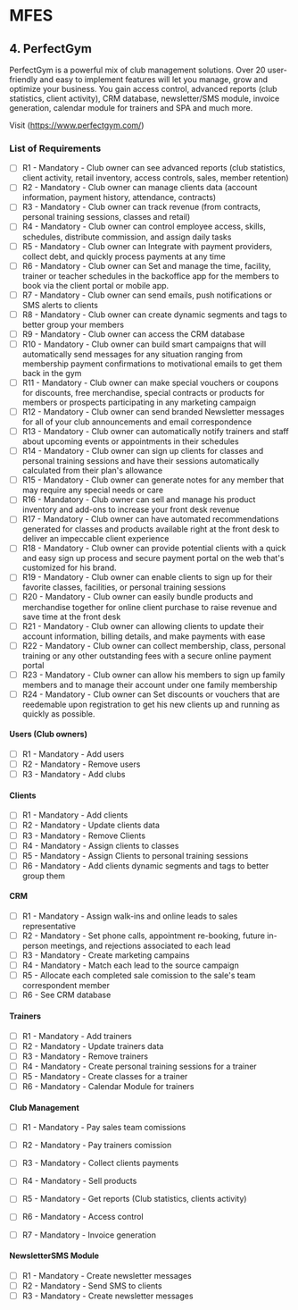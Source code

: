 # MFES

## 4. PerfectGym 

PerfectGym is a powerful mix of club management solutions. Over 20 user-friendly and easy to implement features will let you
manage, grow and optimize your business. You gain access control, advanced reports (club statistics, client activity), CRM
database, newsletter/SMS module, invoice generation, calendar module for trainers and SPA and much more.

Visit (https://www.perfectgym.com/)

### List of Requirements

+ [ ] R1 - Mandatory - Club owner can see advanced reports (club statistics, client activity, retail inventory, access controls, sales, member retention)
+ [ ] R2 - Mandatory - Club owner can manage clients data (account information, payment history, attendance, contracts)
+ [ ] R3 - Mandatory - Club owner can track revenue (from contracts, personal training sessions, classes and retail)
+ [ ] R4 - Mandatory - Club owner can control employee access, skills, schedules, distribute commission, and assign daily tasks
+ [ ] R5 - Mandatory - Club owner can Integrate with payment providers, collect debt, and quickly process payments at any time
+ [ ] R6 - Mandatory - Club owner can Set and manage the time, facility, trainer or teacher schedules in the backoffice app for the members to book via the client portal or mobile app.
+ [ ] R7 - Mandatory - Club owner can send emails, push notifications or SMS alerts to clients
+ [ ] R8 - Mandatory - Club owner can create dynamic segments and tags to better group your members
+ [ ] R9 - Mandatory - Club owner can access the CRM database
+ [ ] R10 - Mandatory - Club owner can build smart campaigns that will automatically send messages for any situation ranging from membership payment confirmations to motivational emails to get them back in the gym
+ [ ] R11 - Mandatory - Club owner can make special vouchers or coupons for discounts, free merchandise, special contracts or products for members or prospects participating in any marketing campaign
+ [ ] R12 - Mandatory - Club owner can send branded Newsletter messages for all of your club announcements and email correspondence
+ [ ] R13 - Mandatory - Club owner can automatically notify trainers and staff about upcoming events or appointments in their schedules
+ [ ] R14 - Mandatory - Club owner can sign up clients for classes and personal training sessions and have their sessions automatically calculated from their plan's allowance
+ [ ] R15 - Mandatory - Club owner can generate notes for any member that may require any special needs or care
+ [ ] R16 - Mandatory - Club owner can sell and manage his product inventory and add-ons to increase your front desk revenue
+ [ ] R17 - Mandatory - Club owner can have automated recommendations generated for classes and products available right at the front desk to deliver an impeccable client experience
+ [ ] R18 - Mandatory - Club owner can provide potential clients with a quick and easy sign up process and secure payment portal on the web that's customized for his brand.
+ [ ] R19 - Mandatory - Club owner can enable clients to sign up for their favorite classes, facilities, or personal training sessions
+ [ ] R20 - Mandatory - Club owner can easily bundle products and merchandise together for online client purchase to raise revenue and save time at the front desk
+ [ ] R21 - Mandatory - Club owner can allowing clients to update their account information, billing details, and make payments with ease
+ [ ] R22 - Mandatory - Club owner can collect membership, class, personal training or any other outstanding fees with a secure online payment portal
+ [ ] R23 - Mandatory - Club owner can allow his members to sign up family members and to manage their account under one family membership
+ [ ] R24 - Mandatory - Club owner can Set discounts or vouchers that are reedemable upon registration to get his new clients up and running as quickly as possible.

#### Users (Club owners)

+ [ ] R1 - Mandatory - Add users
+ [ ] R2 - Mandatory - Remove users
+ [ ] R3 - Mandatory - Add clubs

#### Clients

+ [ ] R1 - Mandatory - Add clients
+ [ ] R2 - Mandatory - Update clients data
+ [ ] R3 - Mandatory - Remove Clients
+ [ ] R4 - Mandatory - Assign clients to classes
+ [ ] R5 - Mandatory - Assign Clients to personal training sessions
+ [ ] R6 - Mandatory - Add clients dynamic segments and tags to better group them

#### CRM

+ [ ] R1 - Mandatory - Assign walk-ins and online leads to sales representative
+ [ ] R2 - Mandatory - Set phone calls, appointment re-booking, future in-person meetings, and rejections associated to each lead
+ [ ] R3 - Mandatory - Create marketing campains
+ [ ] R4 - Mandatory - Match each lead to the source campaign
+ [ ] R5 - Allocate each completed sale comission to the sale's team correspondent member
+ [ ] R6 - See CRM database

#### Trainers

+ [ ] R1 - Mandatory - Add trainers
+ [ ] R2 - Mandatory - Update trainers data
+ [ ] R3 - Mandatory - Remove trainers
+ [ ] R4 - Mandatory - Create personal training sessions for a trainer
+ [ ] R5 - Mandatory - Create classes for a trainer
+ [ ] R6 - Mandatory - Calendar Module for trainers

#### Club Management

+ [ ] R1 - Mandatory - Pay sales team comissions
+ [ ] R2 - Mandatory - Pay trainers comission
+ [ ] R3 - Mandatory - Collect clients payments
+ [ ] R4 - Mandatory - Sell products
+ [ ] R5 - Mandatory - Get reports (Club statistics, clients activity)
+ [ ] R6 - Mandatory - Access control
+ [ ] R7 - Mandatory - Invoice generation


#### NewsletterSMS Module

+ [ ] R1 - Mandatory - Create newsletter messages
+ [ ] R2 - Mandatory - Send SMS to clients
+ [ ] R3 - Mandatory - Create newsletter messages
